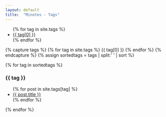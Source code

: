 ```yaml
---
layout: default
title:  "Minotes - Tags"
---
```


<div id="alltags">
<ul>
{% for tag in site.tags %}
<li style="font-size: {{ tag[1].size }}px">
<a href="#{{ tag[0] }}">{{ tag[0] }}</a>
</li>
{% endfor %}
</ul>
</div>

<div id="taggedposts">
{% capture tags %}
{% for tag in site.tags %}
{{ tag[0] }}
{% endfor %}
{% endcapture %}
{% assign sortedtags = tags | split:' ' | sort %}

{% for tag in sortedtags %}
<h3 id="{{ tag }}">{{ tag }}</h3>
<ul>
{% for post in site.tags[tag] %}
<li><a href="{{ post.url }}">{{ post.title }}</a></li>
{% endfor %}
</ul>
{% endfor %}
</div>
